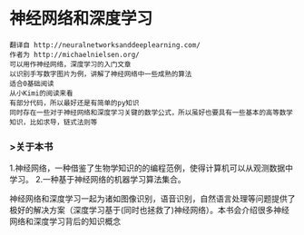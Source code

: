 # 神经网络和深度学习

```
翻译自 http://neuralnetworksanddeeplearning.com/
作者为 http://michaelnielsen.org/
可以用作神经网络，深度学习的入门文章
以识别手写数字图片为例，讲解了神经网络中一些成熟的算法
适合0基础阅读
从小Kimi的阅读来看
有部分代码，所以最好还是有简单的py知识
同时存在一些对于神经网络和深度学习关键的数学公式，所以虽好也要具有一些基本的高等数学知识，比如求导，链式法则等
```
### >关于本书
  1.神经网络，一种借鉴了生物学知识的的编程范例，使得计算机可以从观测数据中学习。
  2.一种基于神经网络的机器学习算法集合。

神经网络和深度学习一起为诸如图像识别，语音识别，自然语言处理等问题提供了极好的解决方案（深度学习基于(同时也拯救了)神经网络）。本书会介绍很多神经网络和深度学习背后的知识概念
